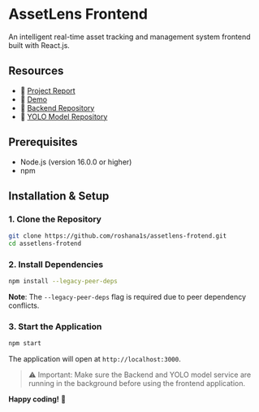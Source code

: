 # AssetLens Frontend

An intelligent real-time asset tracking and management system frontend built with React.js.

## Resources

- 📄 [Project Report](https://drive.google.com/file/d/1KMGigLSYUDufdMK-J9gTIjvGvk6-zkTc/view?usp=sharing)  
- 🎥 [Demo](https://www.youtube.com/watch?v=0Mw6Owxq6XQ)  
- 🔧 [Backend Repository](https://github.com/roshana1s/assetlens-backend)  
- 🧠 [YOLO Model Repository](https://github.com/roshana1s/assetlens-yolo-model)

## Prerequisites

- Node.js (version 16.0.0 or higher)
- npm

## Installation & Setup

### 1. Clone the Repository

```bash
git clone https://github.com/roshana1s/assetlens-frotend.git
cd assetlens-frotend
```

### 2. Install Dependencies

```bash
npm install --legacy-peer-deps
```

**Note**: The `--legacy-peer-deps` flag is required due to peer dependency conflicts.

### 3. Start the Application

```bash
npm start
```

The application will open at `http://localhost:3000`.

> ⚠️ Important:
> Make sure the Backend and YOLO model service are running in the background before using the frontend application.

**Happy coding!** 🎉
